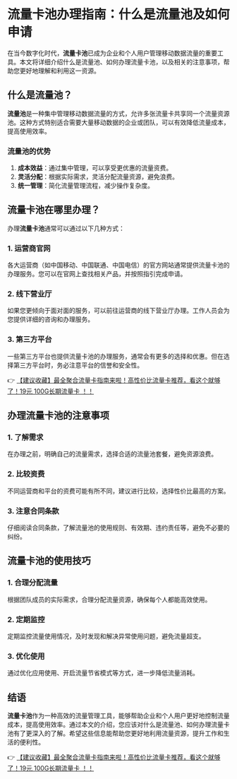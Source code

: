 # 流量卡池办理指南：什么是流量池及如何申请

在当今数字化时代，**流量卡池**已成为企业和个人用户管理移动数据流量的重要工具。本文将详细介绍什么是流量池、如何办理流量卡池，以及相关的注意事项，帮助您更好地理解和利用这一资源。

## 什么是流量池？

**流量池**是一种集中管理移动数据流量的方式，允许多张流量卡共享同一个流量资源池。这种方式特别适合需要大量移动数据的企业或团队，可以有效降低流量成本，提高使用效率。

### 流量池的优势
1. **成本效益**：通过集中管理，可以享受更优惠的流量资费。
2. **灵活分配**：根据实际需求，灵活分配流量资源，避免浪费。
3. **统一管理**：简化流量管理流程，减少操作复杂度。

## 流量卡池在哪里办理？

办理**流量卡池**通常可以通过以下几种方式：

### 1. 运营商官网
各大运营商（如中国移动、中国联通、中国电信）的官方网站通常提供流量卡池的办理服务。您可以在官网上查找相关产品，并按照指引完成申请。

### 2. 线下营业厅
如果您更倾向于面对面的服务，可以前往运营商的线下营业厅办理。工作人员会为您提供详细的咨询和办理服务。

### 3. 第三方平台
一些第三方平台也提供流量卡池的办理服务，通常会有更多的选择和优惠。但在选择第三方平台时，务必注意平台的信誉和安全性。

👉 [【建议收藏】最全聚合流量卡指南来啦！高性价比流量卡推荐，看这个就够了！19元 100G长期流量卡 ！！](https://bit.ly/Liuliangka)

## 办理流量卡池的注意事项

### 1. 了解需求
在办理之前，明确自己的流量需求，选择合适的流量池套餐，避免资源浪费。

### 2. 比较资费
不同运营商和平台的资费可能有所不同，建议进行比较，选择性价比最高的方案。

### 3. 注意合同条款
仔细阅读合同条款，了解流量池的使用规则、有效期、违约责任等，避免不必要的纠纷。

## 流量卡池的使用技巧

### 1. 合理分配流量
根据团队成员的实际需求，合理分配流量资源，确保每个人都能高效使用。

### 2. 定期监控
定期监控流量使用情况，及时发现和解决异常使用问题，避免流量超支。

### 3. 优化使用
通过优化应用使用、开启流量节省模式等方式，进一步降低流量消耗。

## 结语

**流量卡池**作为一种高效的流量管理工具，能够帮助企业和个人用户更好地控制流量成本，提高使用效率。通过本文的介绍，您应该对什么是流量池、如何办理流量卡池有了更深入的了解。希望这些信息能帮助您更好地利用流量资源，提升工作和生活的便利性。

👉 [【建议收藏】最全聚合流量卡指南来啦！高性价比流量卡推荐，看这个就够了！19元 100G长期流量卡 ！！](https://bit.ly/Liuliangka)